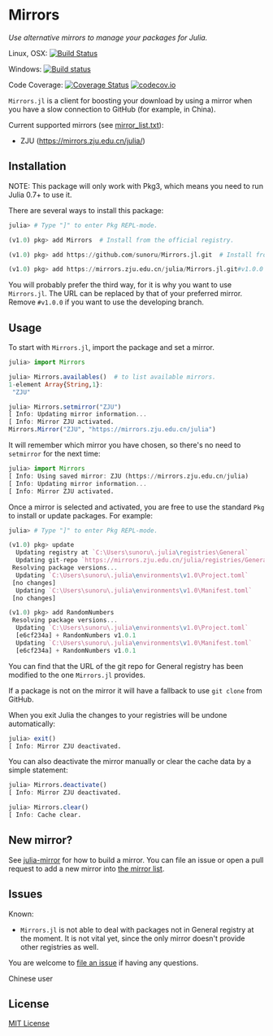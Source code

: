# Mirrors

*Use alternative mirrors to manage your packages for Julia.*

Linux, OSX:
[![Build Status](https://travis-ci.com/sunoru/Mirrors.jl.svg?branch=master)](https://travis-ci.com/sunoru/Mirrors.jl)

Windows:
[![Build status](https://ci.appveyor.com/api/projects/status/jw8aik6dcug8io06?svg=true)](https://ci.appveyor.com/project/sunoru/mirrors-jl)

Code Coverage:
[![Coverage Status](https://coveralls.io/repos/sunoru/Mirrors.jl/badge.svg?branch=master&service=github)](https://coveralls.io/github/sunoru/Mirrors.jl?branch=master)
[![codecov.io](http://codecov.io/github/sunoru/Mirrors.jl/coverage.svg?branch=master)](http://codecov.io/github/sunoru/Mirrors.jl?branch=master)

`Mirrors.jl` is a client for boosting your download by using a mirror when you have a slow connection to GitHub (for example, in China).

Current supported mirrors (see [mirror_list.txt](./data/mirror_list.txt)):
- ZJU (https://mirrors.zju.edu.cn/julia/)

## Installation

NOTE: This package will only work with Pkg3, which means you need to run Julia 0.7+ to use it.

There are several ways to install this package:

```julia
julia> # Type "]" to enter Pkg REPL-mode.

(v1.0) pkg> add Mirrors  # Install from the official registry.

(v1.0) pkg> add https://github.com/sunoru/Mirrors.jl.git  # Install from source code.

(v1.0) pkg> add https://mirrors.zju.edu.cn/julia/Mirrors.jl.git#v1.0.0  # Install from the mirror. (Recommended)
```

You will probably prefer the third way, for it is why you want to use `Mirrors.jl`. The URL can be replaced by that of your preferred mirror. Remove `#v1.0.0` if you want to use the developing branch.

## Usage

To start with `Mirrors.jl`, import the package and set a mirror.

```julia
julia> import Mirrors

julia> Mirrors.availables()  # to list available mirrors.
1-element Array{String,1}:
 "ZJU"

julia> Mirrors.setmirror("ZJU")
[ Info: Updating mirror information...
[ Info: Mirror ZJU activated.
Mirrors.Mirror("ZJU", "https://mirrors.zju.edu.cn/julia")
```

It will remember which mirror you have chosen, so there's no need to `setmirror` for the next time:

```julia
julia> import Mirrors
[ Info: Using saved mirror: ZJU (https://mirrors.zju.edu.cn/julia)
[ Info: Updating mirror information...
[ Info: Mirror ZJU activated.
```

Once a mirror is selected and activated, you are free to use the standard `Pkg` to install or update packages. For example:

```julia
julia> # Type "]" to enter Pkg REPL-mode.

(v1.0) pkg> update
  Updating registry at `C:\Users\sunoru\.julia\registries\General`
  Updating git-repo `https://mirrors.zju.edu.cn/julia/registries/General.git`
 Resolving package versions...
  Updating `C:\Users\sunoru\.julia\environments\v1.0\Project.toml`
 [no changes]
  Updating `C:\Users\sunoru\.julia\environments\v1.0\Manifest.toml`
 [no changes]

(v1.0) pkg> add RandomNumbers
 Resolving package versions...
  Updating `C:\Users\sunoru\.julia\environments\v1.0\Project.toml`
  [e6cf234a] + RandomNumbers v1.0.1
  Updating `C:\Users\sunoru\.julia\environments\v1.0\Manifest.toml`
  [e6cf234a] + RandomNumbers v1.0.1
```

You can find that the URL of the git repo for General registry has been modified to the one `Mirrors.jl` provides.

If a package is not on the mirror it will have a fallback to use `git clone` from GitHub.

When you exit Julia the changes to your registries will be undone automatically:

```julia
julia> exit()
[ Info: Mirror ZJU deactivated.
```

You can also deactivate the mirror manually or clear the cache data by a simple statement:
```julia
julia> Mirrors.deactivate()
[ Info: Mirror ZJU deactivated.

julia> Mirrors.clear()
[ Info: Cache clear.
```

## New mirror?

See [julia-mirror](https://github.com/sunoru/julia-mirror) for how to build a mirror. You can file an issue or open a pull request to add a new mirror into [the mirror list](./data/mirror_list.txt).

## Issues

Known:
- `Mirrors.jl` is not able to deal with packages not in General registry at the moment. It is not vital yet, since the only mirror doesn't provide other registries as well.

You are welcome to [file an issue](https://github.com/sunoru/Mirrors.jl/issues/new) if having any questions.

Chinese user

## License

[MIT License](./LICENSE.md)
